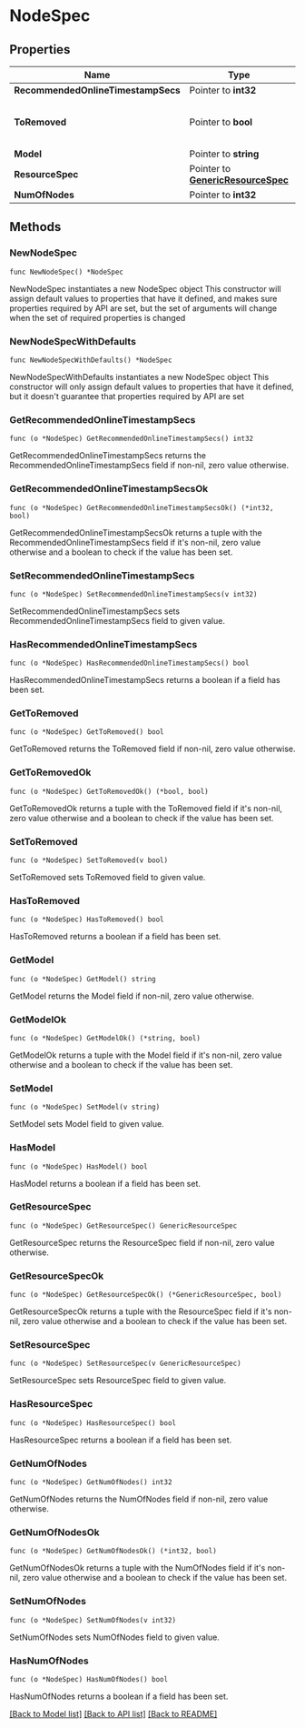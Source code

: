 # NodeSpec

## Properties

Name | Type | Description | Notes
------------ | ------------- | ------------- | -------------
**RecommendedOnlineTimestampSecs** | Pointer to **int32** |  | [optional] 
**ToRemoved** | Pointer to **bool** | Indicate if the node is set for removal. | [optional] 
**Model** | Pointer to **string** |  | [optional] 
**ResourceSpec** | Pointer to [**GenericResourceSpec**](GenericResourceSpec.md) |  | [optional] 
**NumOfNodes** | Pointer to **int32** |  | [optional] 

## Methods

### NewNodeSpec

`func NewNodeSpec() *NodeSpec`

NewNodeSpec instantiates a new NodeSpec object
This constructor will assign default values to properties that have it defined,
and makes sure properties required by API are set, but the set of arguments
will change when the set of required properties is changed

### NewNodeSpecWithDefaults

`func NewNodeSpecWithDefaults() *NodeSpec`

NewNodeSpecWithDefaults instantiates a new NodeSpec object
This constructor will only assign default values to properties that have it defined,
but it doesn't guarantee that properties required by API are set

### GetRecommendedOnlineTimestampSecs

`func (o *NodeSpec) GetRecommendedOnlineTimestampSecs() int32`

GetRecommendedOnlineTimestampSecs returns the RecommendedOnlineTimestampSecs field if non-nil, zero value otherwise.

### GetRecommendedOnlineTimestampSecsOk

`func (o *NodeSpec) GetRecommendedOnlineTimestampSecsOk() (*int32, bool)`

GetRecommendedOnlineTimestampSecsOk returns a tuple with the RecommendedOnlineTimestampSecs field if it's non-nil, zero value otherwise
and a boolean to check if the value has been set.

### SetRecommendedOnlineTimestampSecs

`func (o *NodeSpec) SetRecommendedOnlineTimestampSecs(v int32)`

SetRecommendedOnlineTimestampSecs sets RecommendedOnlineTimestampSecs field to given value.

### HasRecommendedOnlineTimestampSecs

`func (o *NodeSpec) HasRecommendedOnlineTimestampSecs() bool`

HasRecommendedOnlineTimestampSecs returns a boolean if a field has been set.

### GetToRemoved

`func (o *NodeSpec) GetToRemoved() bool`

GetToRemoved returns the ToRemoved field if non-nil, zero value otherwise.

### GetToRemovedOk

`func (o *NodeSpec) GetToRemovedOk() (*bool, bool)`

GetToRemovedOk returns a tuple with the ToRemoved field if it's non-nil, zero value otherwise
and a boolean to check if the value has been set.

### SetToRemoved

`func (o *NodeSpec) SetToRemoved(v bool)`

SetToRemoved sets ToRemoved field to given value.

### HasToRemoved

`func (o *NodeSpec) HasToRemoved() bool`

HasToRemoved returns a boolean if a field has been set.

### GetModel

`func (o *NodeSpec) GetModel() string`

GetModel returns the Model field if non-nil, zero value otherwise.

### GetModelOk

`func (o *NodeSpec) GetModelOk() (*string, bool)`

GetModelOk returns a tuple with the Model field if it's non-nil, zero value otherwise
and a boolean to check if the value has been set.

### SetModel

`func (o *NodeSpec) SetModel(v string)`

SetModel sets Model field to given value.

### HasModel

`func (o *NodeSpec) HasModel() bool`

HasModel returns a boolean if a field has been set.

### GetResourceSpec

`func (o *NodeSpec) GetResourceSpec() GenericResourceSpec`

GetResourceSpec returns the ResourceSpec field if non-nil, zero value otherwise.

### GetResourceSpecOk

`func (o *NodeSpec) GetResourceSpecOk() (*GenericResourceSpec, bool)`

GetResourceSpecOk returns a tuple with the ResourceSpec field if it's non-nil, zero value otherwise
and a boolean to check if the value has been set.

### SetResourceSpec

`func (o *NodeSpec) SetResourceSpec(v GenericResourceSpec)`

SetResourceSpec sets ResourceSpec field to given value.

### HasResourceSpec

`func (o *NodeSpec) HasResourceSpec() bool`

HasResourceSpec returns a boolean if a field has been set.

### GetNumOfNodes

`func (o *NodeSpec) GetNumOfNodes() int32`

GetNumOfNodes returns the NumOfNodes field if non-nil, zero value otherwise.

### GetNumOfNodesOk

`func (o *NodeSpec) GetNumOfNodesOk() (*int32, bool)`

GetNumOfNodesOk returns a tuple with the NumOfNodes field if it's non-nil, zero value otherwise
and a boolean to check if the value has been set.

### SetNumOfNodes

`func (o *NodeSpec) SetNumOfNodes(v int32)`

SetNumOfNodes sets NumOfNodes field to given value.

### HasNumOfNodes

`func (o *NodeSpec) HasNumOfNodes() bool`

HasNumOfNodes returns a boolean if a field has been set.


[[Back to Model list]](../README.md#documentation-for-models) [[Back to API list]](../README.md#documentation-for-api-endpoints) [[Back to README]](../README.md)


